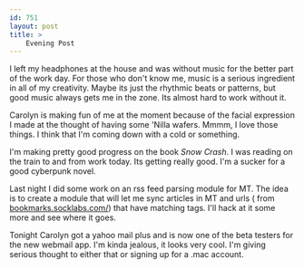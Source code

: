 ```yaml
---
id: 751
layout: post
title: >
    Evening Post
---
```


I left my headphones at the house and was without music for the better part of the work day. For those who don't know me, music is a serious ingredient in all of my creativity. Maybe its just the rhythmic beats or patterns, but good music always gets me in the zone. Its almost hard to work without it.

Carolyn is making fun of me at the moment because of the facial expression I made at the thought of having some 'Nilla wafers. Mmmm, I love those things. I think that I'm coming down with a cold or something.

I'm making pretty good progress on the book <em>Snow Crash</em>. I was reading on the train to and from work today. Its getting really good. I'm a sucker for a good cyberpunk novel.

Last night I did some work on an rss feed parsing module for MT. The idea is to create a module that will let me sync articles in MT and urls ( from <a href="http://bookmarks.socklabs.com/">bookmarks.socklabs.com/</a>) that have matching tags. I'll hack at it some more and see where it goes.

Tonight Carolyn got a yahoo mail plus and is now one of the beta testers for the new webmail app. I'm kinda jealous, it looks very cool. I'm giving serious thought to either that or signing up for a .mac account.
